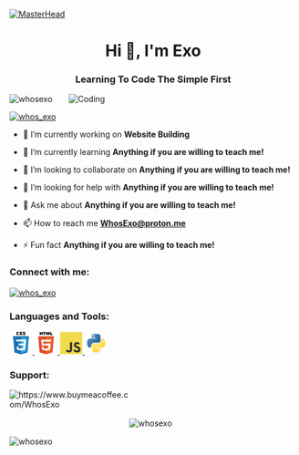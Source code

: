 [![MasterHead](https://share.creavite.co/EhTeQ3euPiz2t2ij.gif)](https://rishavchanda.io)
<h1 align="center">Hi 👋, I'm Exo</h1>
<h3 align="center">Learning To Code The Simple First</h3>
<img align="right" alt="Coding" width="400" src="(https://i.pinimg.com/originals/81/17/8b/81178b47a8598f0c81c4799f2cdd4057.gif)">


<p align="left"> <img src="https://komarev.com/ghpvc/?username=whosexo&label=Profile%20views&color=0e75b6&style=flat" alt="whosexo" /> </p>

<p align="left"> <a href="https://twitter.com/whos_exo" target="blank"><img src="https://img.shields.io/twitter/follow/whos_exo?logo=twitter&style=for-the-badge" alt="whos_exo" /></a> </p>

- 🔭 I’m currently working on **Website Building**

- 🌱 I’m currently learning **Anything if you are willing to teach me!**

- 👯 I’m looking to collaborate on **Anything if you are willing to teach me!**

- 🤝 I’m looking for help with **Anything if you are willing to teach me!**

- 💬 Ask me about **Anything if you are willing to teach me!**

- 📫 How to reach me **WhosExo@proton.me**

- ⚡ Fun fact **Anything if you are willing to teach me!**

<h3 align="left">Connect with me:</h3>
<p align="left">
<a href="https://twitter.com/whos_exo" target="blank"><img align="center" src="https://raw.githubusercontent.com/rahuldkjain/github-profile-readme-generator/master/src/images/icons/Social/twitter.svg" alt="whos_exo" height="30" width="40" /></a>
</p>

<h3 align="left">Languages and Tools:</h3>
<p align="left"> <a href="https://www.w3schools.com/css/" target="_blank" rel="noreferrer"> <img src="https://raw.githubusercontent.com/devicons/devicon/master/icons/css3/css3-original-wordmark.svg" alt="css3" width="40" height="40"/> </a> <a href="https://www.w3.org/html/" target="_blank" rel="noreferrer"> <img src="https://raw.githubusercontent.com/devicons/devicon/master/icons/html5/html5-original-wordmark.svg" alt="html5" width="40" height="40"/> </a> <a href="https://developer.mozilla.org/en-US/docs/Web/JavaScript" target="_blank" rel="noreferrer"> <img src="https://raw.githubusercontent.com/devicons/devicon/master/icons/javascript/javascript-original.svg" alt="javascript" width="40" height="40"/> </a> <a href="https://www.python.org" target="_blank" rel="noreferrer"> <img src="https://raw.githubusercontent.com/devicons/devicon/master/icons/python/python-original.svg" alt="python" width="40" height="40"/> </a> </p>

<h3 align="left">Support:</h3>
<p><a href="https://www.buymeacoffee.com/https://www.buymeacoffee.com/WhosExo"> <img align="left" src="https://cdn.buymeacoffee.com/buttons/v2/default-yellow.png" height="50" width="210" alt="https://www.buymeacoffee.com/WhosExo" /></a></p><br><br>

<p><img align="center" src="https://github-readme-stats.vercel.app/api/top-langs?username=whosexo&show_icons=true&locale=en&layout=compact" alt="whosexo" /></p>

<p><img align="center" src="https://github-readme-streak-stats.herokuapp.com/?user=whosexo&" alt="whosexo" /></p>
